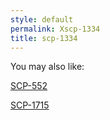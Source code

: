 ```yaml
---
style: default
permalink: Xscp-1334
title: scp-1334
---
```

You may also like:

[SCP-552](http://scp-wiki.net/scp-552)

[SCP-1715](http://scp-wiki.net/scp-1715)

